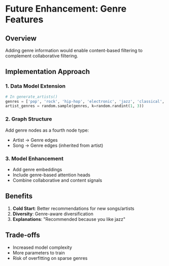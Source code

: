 # Future Enhancement: Genre Features

## Overview

Adding genre information would enable content-based filtering to complement collaborative filtering.

## Implementation Approach

### 1. Data Model Extension

```python
# In generate_artists()
genres = ['pop', 'rock', 'hip-hop', 'electronic', 'jazz', 'classical', 'country', 'r&b']
artist_genres = random.sample(genres, k=random.randint(1, 3))
```

### 2. Graph Structure

Add genre nodes as a fourth node type:

- Artist → Genre edges
- Song → Genre edges (inherited from artist)

### 3. Model Enhancement

- Add genre embeddings
- Include genre-based attention heads
- Combine collaborative and content signals

## Benefits

1. **Cold Start**: Better recommendations for new songs/artists
2. **Diversity**: Genre-aware diversification
3. **Explanations**: "Recommended because you like jazz"

## Trade-offs

- Increased model complexity
- More parameters to train
- Risk of overfitting on sparse genres
